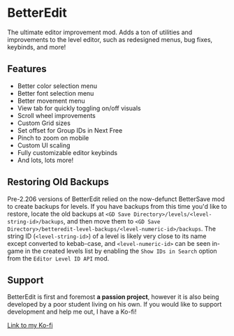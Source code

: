 # <c-11f917>B</c><c-12f534>e</c><c-13f348>t</c><c-14f155>t</c><c-14ef67>e</c><c-15ed76>r</c>Edit

The ultimate editor improvement mod. Adds a ton of <cp>utilities</c> and <cj>improvements</c> to the level editor, such as <cd>redesigned menus</c>, <cp>bug fixes</c>, <ca>keybinds</c>, and more!

## <cg>Features</c>

 * Better color selection menu
 * Better font selection menu
 * Better movement menu
 * View tab for quickly toggling on/off visuals
 * Scroll wheel improvements
 * Custom Grid sizes
 * Set offset for Group IDs in Next Free
 * Pinch to zoom on mobile
 * Custom UI scaling
 * Fully customizable editor keybinds
 * And lots, lots more!

## <ca>Restoring Old Backups</c>

Pre-2.206 versions of BetterEdit relied on the now-defunct BetterSave mod to create backups for levels. If you have backups from this time you'd like to restore, locate the old backups at `<GD Save Directory>/levels/<level-string-id>/backups`, and then move them to `<GD Save Directory>/betteredit-level-backups/<level-numeric-id>/backups`. The string ID (`<level-string-id>`) of a level is likely very close to its name except converted to kebab-case, and `<level-numeric-id>` can be seen in-game in the created levels list by enabling the `Show IDs in Search` option from the `Editor Level ID API` mod.

## <cy>Support</c>

BetterEdit is first and foremost **a passion project**, however it is also being developed by a poor student living on his own. If you would like to support development and help me out, I have a Ko-fi!

[Link to my Ko-fi](https://ko-fi.com/hjfod)
